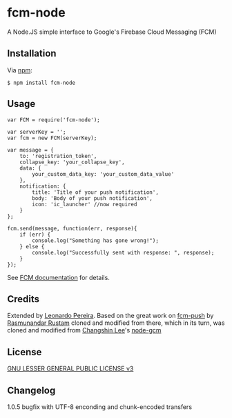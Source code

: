 fcm-node
========
A Node.JS simple interface to Google's Firebase Cloud Messaging (FCM)

## Installation

Via [npm][1]:

    $ npm install fcm-node

## Usage

    var FCM = require('fcm-node');

    var serverKey = '';
    var fcm = new FCM(serverKey);

    var message = {
        to: 'registration_token', 
        collapse_key: 'your_collapse_key', 
        data: {
            your_custom_data_key: 'your_custom_data_value'
        },
        notification: {
            title: 'Title of your push notification',
            body: 'Body of your push notification',
            icon: 'ic_launcher' //now required
        }
    };
    
    fcm.send(message, function(err, response){
        if (err) {
            console.log("Something has gone wrong!");
        } else {
            console.log("Successfully sent with response: ", response);
        }
    });

See [FCM documentation][2] for details.

## Credits

Extended by [Leonardo Pereira][3].
Based on the great work on [fcm-push][7] by [Rasmunandar Rustam][4] cloned and modified from there, which in its turn, was cloned and modified from [Changshin Lee][5]'s [node-gcm][5]

## License

[GNU LESSER GENERAL PUBLIC LICENSE v3][6]

[1]: http://github.com/isaacs/npm
[2]: https://firebase.google.com/docs/cloud-messaging/server
[3]: mailto:jlcvp@cin.ufpe.br
[4]: mailto:nandar.rustam@gmail.com
[5]: https://github.com/h2soft/node-gcm
[6]: http://www.gnu.org/licenses/lgpl-3.0.txt
[7]: https://github.com/nandarustam/fcm-push

## Changelog

1.0.5 bugfix with UTF-8 enconding and chunk-encoded transfers 